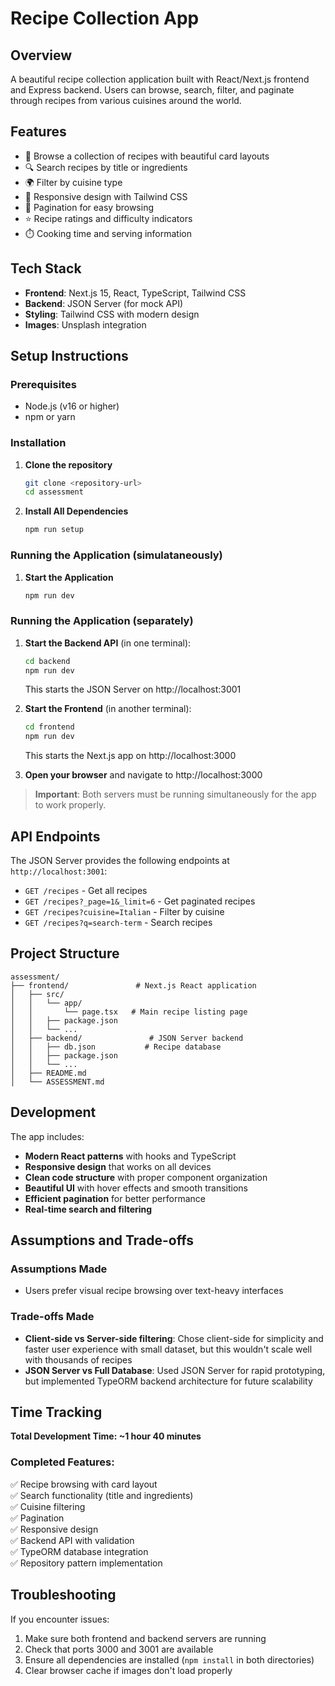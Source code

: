 # Recipe Collection App

## Overview

A beautiful recipe collection application built with React/Next.js frontend and Express backend. Users can browse, search, filter, and paginate through recipes from various cuisines around the world.

## Features

- 🍳 Browse a collection of recipes with beautiful card layouts
- 🔍 Search recipes by title or ingredients
- 🌍 Filter by cuisine type
- 📱 Responsive design with Tailwind CSS
- 📄 Pagination for easy browsing
- ⭐ Recipe ratings and difficulty indicators
- ⏱️ Cooking time and serving information

## Tech Stack

- **Frontend**: Next.js 15, React, TypeScript, Tailwind CSS
- **Backend**: JSON Server (for mock API)
- **Styling**: Tailwind CSS with modern design
- **Images**: Unsplash integration

## Setup Instructions

### Prerequisites

- Node.js (v16 or higher)
- npm or yarn

### Installation

1. **Clone the repository**

   ```bash
   git clone <repository-url>
   cd assessment
   ```

2. **Install All Dependencies**

   ```bash
   npm run setup
   ```

### Running the Application (simulataneously)

1. **Start the Application**

   ```bash
   npm run dev
   ```

### Running the Application (separately)

1. **Start the Backend API** (in one terminal):

   ```bash
   cd backend
   npm run dev
   ```

   This starts the JSON Server on http://localhost:3001

2. **Start the Frontend** (in another terminal):

   ```bash
   cd frontend
   npm run dev
   ```

   This starts the Next.js app on http://localhost:3000

3. **Open your browser** and navigate to http://localhost:3000

> **Important**: Both servers must be running simultaneously for the app to work properly.

## API Endpoints

The JSON Server provides the following endpoints at `http://localhost:3001`:

- `GET /recipes` - Get all recipes
- `GET /recipes?_page=1&_limit=6` - Get paginated recipes
- `GET /recipes?cuisine=Italian` - Filter by cuisine
- `GET /recipes?q=search-term` - Search recipes

## Project Structure

```
assessment/
├── frontend/               # Next.js React application
│   ├── src/
│   │   └── app/
│   │       └── page.tsx   # Main recipe listing page
│   │   ├── package.json
│   │   └── ...
│   ├── backend/               # JSON Server backend
│   │   ├── db.json           # Recipe database
│   │   ├── package.json
│   │   └── ...
│   ├── README.md
│   └── ASSESSMENT.md
```

## Development

The app includes:

- **Modern React patterns** with hooks and TypeScript
- **Responsive design** that works on all devices
- **Clean code structure** with proper component organization
- **Beautiful UI** with hover effects and smooth transitions
- **Efficient pagination** for better performance
- **Real-time search and filtering**

## Assumptions and Trade-offs

### Assumptions Made
- Users prefer visual recipe browsing over text-heavy interfaces

### Trade-offs Made
- **Client-side vs Server-side filtering**: Chose client-side for simplicity and faster user experience with small dataset, but this wouldn't scale well with thousands of recipes
- **JSON Server vs Full Database**: Used JSON Server for rapid prototyping, but implemented TypeORM backend architecture for future scalability


## Time Tracking

**Total Development Time: ~1 hour 40 minutes**


### Completed Features:
✅ Recipe browsing with card layout  
✅ Search functionality (title and ingredients)  
✅ Cuisine filtering  
✅ Pagination  
✅ Responsive design  
✅ Backend API with validation  
✅ TypeORM database integration  
✅ Repository pattern implementation  

## Troubleshooting

If you encounter issues:

1. Make sure both frontend and backend servers are running
2. Check that ports 3000 and 3001 are available
3. Ensure all dependencies are installed (`npm install` in both directories)
4. Clear browser cache if images don't load properly
